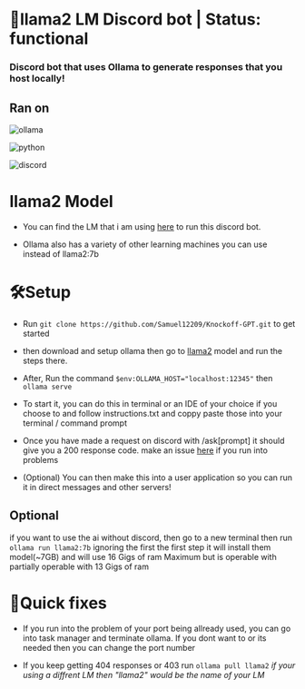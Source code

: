 # 🤖llama2 LM Discord bot | Status: functional
### Discord bot that uses Ollama to generate responses that you host locally! 
## Ran on 

![ollama](https://img.shields.io/badge/Ollama-000000.svg?style=for-the-badge&logo=Ollama&logoColor=white)

![python](https://img.shields.io/badge/Python-3776AB.svg?style=for-the-badge&logo=Python&logoColor=white)

![discord](https://img.shields.io/badge/Discord-5865F2.svg?style=for-the-badge&logo=Discord&logoColor=white)

# llama2 Model
- You can find the LM that i am using [here](https://ollama.com/library/llama2:7b) to run this discord bot.

- Ollama also has a variety of other learning machines you can use instead of llama2:7b

# 🛠️Setup
- Run ```git clone https://github.com/Samuel12209/Knockoff-GPT.git``` to get started

- then download and setup ollama then go to [llama2](https://ollama.com/library/llama2:7b) model and run the steps there. 

- After, Run the command ```$env:OLLAMA_HOST="localhost:12345"``` then ```ollama serve``` 

- To start it, you can do this in terminal or an IDE of your choice if you choose to and follow instructions.txt and coppy paste those into your terminal / command prompt

- Once you have made a request on discord with /ask[prompt] it should give you a 200 response code. make an issue [here](https://github.com/Samuel12209/Knockoff-GPT/issues) if you run into problems

- (Optional) You can then make this into a user application so you can run it in direct messages and other servers!
## Optional
if you want to use the ai without discord, then go to a new terminal then run ```ollama run llama2:7b``` ignoring the first the first step
it will install them model(~7GB) and will use 16 Gigs  of ram Maximum but is operable with partially operable with 13 Gigs of ram

# 🔧Quick fixes

- If you run into the problem of your port being allready used, you can go into task manager and terminate ollama. If you dont want to or its needed then you can change the port number

- If you keep getting 404 responses or 403 run ```ollama pull llama2``` *if your using a diffrent LM then "llama2" would be the name of your LM*
